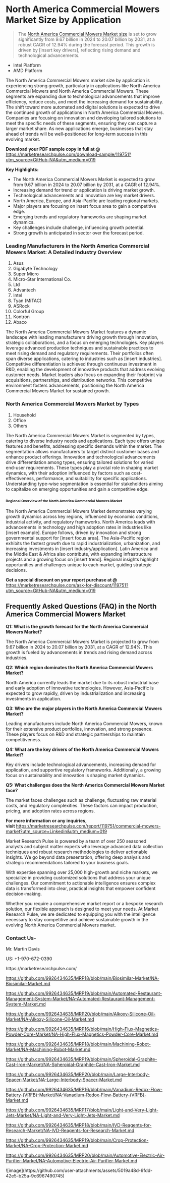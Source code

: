 <h1>North America Commercial Mowers Market&nbsp;Size by Application</h1><blockquote><p>The <a href="https://marketresearchpulse.com/download-sample/119751?utm_source=GitHub-NA&amp;utm_medium=019">North America Commercial Mowers Market size</a> is set to grow significantly from 9.67 billion in 2024 to 20.07 billion by 2031, at a robust CAGR of 12.94% during the forecast period. This growth is driven by [insert key drivers], reflecting rising demand and technological advancements.</p></blockquote><ul><li>Intel Platform<li> AMD Platform</li></ul><p>The North America Commercial Mowers market size by application is experiencing strong growth, particularly in applications like North America Commercial Mowers and North America Commercial Mowers. These segments are expanding due to technological advancements that improve efficiency, reduce costs, and meet the increasing demand for sustainability. The shift toward more automated and digital solutions is expected to drive the continued growth of applications in North America Commercial Mowers. Companies are focusing on innovation and developing tailored solutions to meet the specific needs of these segments, ensuring they can capture a larger market share. As new applications emerge, businesses that stay ahead of trends will be well-positioned for long-term success in this evolving market.</p><p><strong>Download your PDF sample copy in full at @ </strong><a href="https://marketresearchpulse.com/download-sample/119751?utm_source=GitHub-NA&amp;utm_medium=019">https://marketresearchpulse.com/download-sample/119751?utm_source=GitHub-NA&amp;utm_medium=019</a></p><p><strong>Key Highlights: </strong></p><ul><li>The North America Commercial Mowers Market is expected to grow from 9.67 billion in 2024 to 20.07 billion by 2031, at a CAGR of 12.94%.</li><li>Increasing demand for trend or application is driving market growth.</li><li>Technological advancements and innovation are key market drivers.</li><li>North America, Europe, and Asia-Pacific are leading regional markets.</li><li>Major players are focusing on insert focus area to gain a competitive edge.</li><li>Emerging trends and regulatory frameworks are shaping market dynamics.</li><li>Key challenges include challenge, influencing growth potential.</li><li>Strong growth is anticipated in sector over the forecast period.</li></ul><h3>Leading Manufacturers in the North America Commercial Mowers Market: A Detailed Industry Overview</h3><ol><li>Asus</li><li>Gigabyte Technology</li><li>Super Micro</li><li>Micro-Star International Co.</li><li>Ltd</li><li>Advantech</li><li>Intel</li><li>Tyan (MiTAC)</li><li>ASRock</li><li>Colorful Group</li><li>Kontron</li><li>Abaco</li></ol><div class="flex max-w-full flex-col flex-grow"><div class="min-h-8 text-message flex w-full flex-col items-end gap-2 whitespace-normal break-words [.text-message+&amp;]:mt-5" dir="auto" data-message-author-role="assistant" data-message-id="fd8432e4-4910-450d-b182-61b7bfb0a01f" data-message-model-slug="gpt-4o"><div class="flex w-full flex-col gap-1 empty:hidden first:pt-[3px]"><div class="markdown prose w-full break-words dark:prose-invert light"><p>The North America Commercial Mowers Market features a dynamic landscape with leading manufacturers driving growth through innovation, strategic collaborations, and a focus on emerging technologies. Key players leverage advanced production techniques and sustainable practices to meet rising demand and regulatory requirements. Their portfolios often span diverse applications, catering to industries such as [insert industries]. Competitive differentiation is achieved through continuous investment in R&amp;D, enabling the development of innovative products that address evolving customer needs. Market leaders also focus on expanding their footprint via acquisitions, partnerships, and distribution networks. This competitive environment fosters advancements, positioning the North America Commercial Mowers Market for sustained growth.</p></div></div></div></div><h3>North America Commercial Mowers Market by Types</h3><ol><li>Household<li> Office<li> Others</li></ol><div class="flex max-w-full flex-col flex-grow"><div class="min-h-8 text-message flex w-full flex-col items-end gap-2 whitespace-normal break-words [.text-message+&amp;]:mt-5" dir="auto" data-message-author-role="assistant" data-message-id="084470be-0bb7-4664-bddf-5156b4f41249" data-message-model-slug="gpt-4o-mini"><div class="flex w-full flex-col gap-1 empty:hidden first:pt-[3px]"><div class="markdown prose w-full break-words dark:prose-invert light"><p>The North America Commercial Mowers Market is segmented by types, catering to diverse industry needs and applications. Each type offers unique features and benefits, addressing specific demands within the market. The segmentation allows manufacturers to target distinct customer bases and enhance product offerings. Innovation and technological advancements drive differentiation among types, ensuring tailored solutions for varied end-user requirements. These types play a pivotal role in shaping market dynamics, with their adoption influenced by factors such as cost-effectiveness, performance, and suitability for specific applications. Understanding type-wise segmentation is essential for stakeholders aiming to capitalize on emerging opportunities and gain a competitive edge.</p></div></div></div></div><h3><span style="font-size: 11px;">Regional Overview of the North America Commercial Mowers Market</span></h3><div class="flex max-w-full flex-col flex-grow"><div class="min-h-8 text-message flex w-full flex-col items-end gap-2 whitespace-normal break-words [.text-message+&amp;]:mt-5" dir="auto" data-message-author-role="assistant" data-message-id="e9038762-ce64-4e30-91c9-9bd413514231" data-message-model-slug="gpt-4o-mini"><div class="flex w-full flex-col gap-1 empty:hidden first:pt-[3px]"><div class="markdown prose w-full break-words dark:prose-invert light"><p>The North America Commercial Mowers Market demonstrates varying growth dynamics across key regions, influenced by economic conditions, industrial activity, and regulatory frameworks. North America leads with advancements in technology and high adoption rates in industries like [insert example]. Europe follows, driven by innovation and strong governmental support for [insert focus area]. The Asia-Pacific region exhibits the fastest growth due to rapid industrialization, urbanization, and increasing investments in [insert industry/application]. Latin America and the Middle East &amp; Africa also contribute, with expanding infrastructure projects and a growing focus on [insert trend]. Regional insights highlight opportunities and challenges unique to each market, guiding strategic decisions.</p></div></div></div></div><p><strong>Get a special discount on your report purchase at @ </strong><a href="https://marketresearchpulse.com/ask-for-discount/119751?utm_source=GitHub-NA&amp;utm_medium=019">https://marketresearchpulse.com/ask-for-discount/119751?utm_source=GitHub-NA&amp;utm_medium=019</a></p><h2>Frequently Asked Questions (FAQ) in the North America Commercial Mowers Market</h2><p><strong>Q1: What is the growth forecast for the North America Commercial Mowers Market?</strong></p><p>The North America Commercial Mowers Market is projected to grow from 9.67 billion in 2024 to 20.07 billion by 2031, at a CAGR of 12.94%. This growth is fueled by advancements in trends and rising demand across industries.</p><p><strong>Q2: Which region dominates the North America Commercial Mowers Market?</strong></p><p>North America currently leads the market due to its robust industrial base and early adoption of innovative technologies. However, Asia-Pacific is expected to grow rapidly, driven by industrialization and increasing investments in application.</p><p><strong>Q3: Who are the major players in the North America Commercial Mowers Market?</strong></p><p>Leading manufacturers include North America Commercial Mowers, known for their extensive product portfolios, innovation, and strong presence. These players focus on R&amp;D and strategic partnerships to maintain competitiveness.</p><p><strong>Q4: What are the key drivers of the North America Commercial Mowers Market?</strong></p><p>Key drivers include technological advancements, increasing demand for application, and supportive regulatory frameworks. Additionally, a growing focus on sustainability and innovation is shaping market dynamics.</p><p><strong>Q5: What challenges does the North America Commercial Mowers Market face?</strong></p><p>The market faces challenges such as challenge, fluctuating raw material costs, and regulatory complexities. These factors can impact production, pricing, and adoption rates across regions.</p><p><strong>For more information or any inquiries, visit&nbsp;</strong><a href="https://marketresearchpulse.com/report/119751/commercial-mowers-market?utm_source=Linkedin&utm_medium=019">https://marketresearchpulse.com/report/119751/commercial-mowers-market?utm_source=Linkedin&utm_medium=019</a></p><p>Market Research Pulse is powered by a team of over 250 seasoned analysts and subject matter experts who leverage advanced data collection techniques and robust research methodologies to deliver actionable insights. We go beyond data presentation, offering deep analysis and strategic recommendations tailored to your business goals.</p><p>With expertise spanning over 25,000 high-growth and niche markets, we specialize in providing customized solutions that address your unique challenges. Our commitment to actionable intelligence ensures complex data is transformed into clear, practical insights that empower confident decision-making.</p><p>Whether you require a comprehensive market report or a bespoke research solution, our flexible approach is designed to meet your needs. At Market Research Pulse, we are dedicated to equipping you with the intelligence necessary to stay competitive and achieve sustainable growth in the evolving North America Commercial Mowers market.</p><h3><strong>Contact Us-</strong></h3><p>Mr. Martin Davis</p><p>US: +1-970-672-0390</p><p>https://marketresearchpulse.com/</p><p><a href="https://github.com/9926434635/MRP18/blob/main/Biosimilar-Market/NA-Biosimilar-Market.md">https://github.com/9926434635/MRP18/blob/main/Biosimilar-Market/NA-Biosimilar-Market.md</a></p><p><a href="https://github.com/9926434635/MRP19/blob/main/Automated-Restaurant-Management-System-Market/NA-Automated-Restaurant-Management-System-Market.md">https://github.com/9926434635/MRP19/blob/main/Automated-Restaurant-Management-System-Market/NA-Automated-Restaurant-Management-System-Market.md</a></p><p><a href="https://github.com/9926434635/MRP20/blob/main/Alkoxy-Silicone-Oil-Market/NA-Alkoxy-Silicone-Oil-Market.md">https://github.com/9926434635/MRP20/blob/main/Alkoxy-Silicone-Oil-Market/NA-Alkoxy-Silicone-Oil-Market.md</a></p><p><a href="https://github.com/9926434635/MRP16/blob/main/High-Flux-Magnetics-Powder-Core-Market/NA-High-Flux-Magnetics-Powder-Core-Market.md">https://github.com/9926434635/MRP16/blob/main/High-Flux-Magnetics-Powder-Core-Market/NA-High-Flux-Magnetics-Powder-Core-Market.md</a></p><p><a href="https://github.com/9926434635/MRP18/blob/main/Machining-Robot-Market/NA-Machining-Robot-Market.md">https://github.com/9926434635/MRP18/blob/main/Machining-Robot-Market/NA-Machining-Robot-Market.md</a></p><p><a href="https://github.com/9926434635/MRP19/blob/main/Spheroidal-Graphite-Cast-Iron-Market/NA-Spheroidal-Graphite-Cast-Iron-Market.md">https://github.com/9926434635/MRP19/blob/main/Spheroidal-Graphite-Cast-Iron-Market/NA-Spheroidal-Graphite-Cast-Iron-Market.md</a></p><p><a href="https://github.com/9926434635/MRP20/blob/main/Large-Interbody-Spacer-Market/NA-Large-Interbody-Spacer-Market.md">https://github.com/9926434635/MRP20/blob/main/Large-Interbody-Spacer-Market/NA-Large-Interbody-Spacer-Market.md</a></p><p><a href="https://github.com/9926434635/MRP16/blob/main/Vanadium-Redox-Flow-Battery-(VRFB)-Market/NA-Vanadium-Redox-Flow-Battery-(VRFB)-Market.md">https://github.com/9926434635/MRP16/blob/main/Vanadium-Redox-Flow-Battery-(VRFB)-Market/NA-Vanadium-Redox-Flow-Battery-(VRFB)-Market.md</a></p><p><a href="https://github.com/9926434635/MRP17/blob/main/Light-and-Very-Light-Jets-Market/NA-Light-and-Very-Light-Jets-Market.md">https://github.com/9926434635/MRP17/blob/main/Light-and-Very-Light-Jets-Market/NA-Light-and-Very-Light-Jets-Market.md</a></p><p><a href="https://github.com/9926434635/MRP18/blob/main/IVD-Reagents-for-Research-Market/NA-IVD-Reagents-for-Research-Market.md">https://github.com/9926434635/MRP18/blob/main/IVD-Reagents-for-Research-Market/NA-IVD-Reagents-for-Research-Market.md</a></p><p><a href="https://github.com/9926434635/MRP19/blob/main/Crop-Protection-Market/NA-Crop-Protection-Market.md">https://github.com/9926434635/MRP19/blob/main/Crop-Protection-Market/NA-Crop-Protection-Market.md</a></p><p><a href="https://github.com/9926434635/MRP20/blob/main/Automotive-Electric-Air-Purifier-Market/NA-Automotive-Electric-Air-Purifier-Market.md">https://github.com/9926434635/MRP20/blob/main/Automotive-Electric-Air-Purifier-Market/NA-Automotive-Electric-Air-Purifier-Market.md</a></p>
![image](https://github.com/user-attachments/assets/5019a48d-9fdd-42e5-b25a-9c6967490745)
